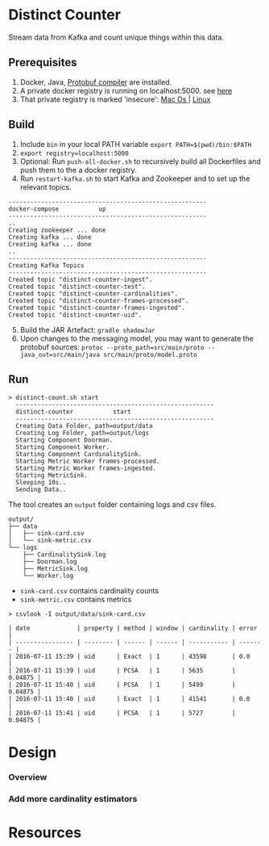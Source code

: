 # Distinct Counter

Stream data from Kafka and count unique things within this data.

## Prerequisites
1. Docker, Java, [Protobuf compiler](https://github.com/google/protobuf) are installed.
2. A private docker registry is running on localhost:5000. see [here](https://docs.docker.com/registry/deploying/)
3. That private registry is marked 'insecure': [Mac Os ](https://stackoverflow.com/questions/32808215/where-to-set-the-insecure-registry-flag-on-mac-os) | [Linux](https://docs.docker.com/registry/insecure/)

## Build
1. Include `bin` in your local PATH variable `export PATH=$(pwd)/bin:$PATH`
2. `export registry=localhost:5000`
3. Optional: Run `push-all-docker.sh` to recursively build all Dockerfiles and push them to the a docker registry.
4. Run `restart-kafka.sh` to start Kafka and Zookeeper and to set up the relevant topics.
```
-------------------------------------------------------
docker-compose           up
-------------------------------------------------------
..
Creating zookeeper ... done
Creating kafka ... done
Creating kafka ... done
..
-------------------------------------------------------
Creating Kafka Topics
-------------------------------------------------------
Created topic "distinct-counter-ingest".
Created topic "distinct-counter-test".
Created topic "distinct-counter-cardinalities".
Created topic "distinct-counter-frames-processed".
Created topic "distinct-counter-frames-ingested".
Created topic "distinct-counter-uid".
```
5. Build the JAR Artefact: `gradle shadowJar`
6. Upon changes to the messaging model, you may want to generate the protobuf sources: `protoc --proto_path=src/main/proto --java_out=src/main/java src/main/proto/model.proto`

## Run
```
> distinct-count.sh start
  -------------------------------------------------------
  distinct-counter           start
  -------------------------------------------------------
  Creating Data Folder, path=output/data
  Creating Log Folder, path=output/logs
  Starting Component Doorman.
  Starting Component Worker.
  Starting Component CardinalitySink.
  Starting Metric Worker frames-processed.
  Starting Metric Worker frames-ingested.
  Starting MetricSink.
  Sleeping 10s..
  Sending Data..
```
The tool creates an `output` folder containing logs and csv files.
```
output/
├── data
│   ├── sink-card.csv
│   └── sink-metric.csv
└── logs
    ├── CardinalitySink.log
    ├── Doorman.log
    ├── MetricSink.log
    └── Worker.log
```

* `sink-card.csv` contains cardinality counts
* `sink-metric.csv` contains metrics

```
> csvlook -I output/data/sink-card.csv

| date             | property | method | window | cardinality | error   |
| ---------------- | -------- | ------ | ------ | ----------- | ------- |
| 2016-07-11 15:39 | uid      | Exact  | 1      | 43598       | 0.0     |
| 2016-07-11 15:39 | uid      | PCSA   | 1      | 5635        | 0.04875 |
| 2016-07-11 15:40 | uid      | PCSA   | 1      | 5499        | 0.04875 |
| 2016-07-11 15:40 | uid      | Exact  | 1      | 41541       | 0.0     |
| 2016-07-11 15:41 | uid      | PCSA   | 1      | 5727        | 0.04875 |
```

# Design

### Overview

### Add more cardinality estimators


# Resources
